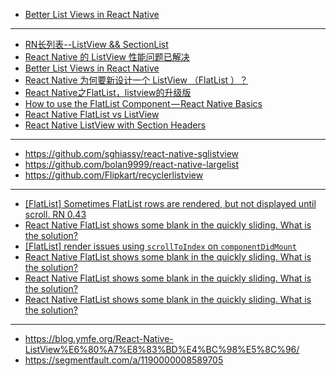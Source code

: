 - [Better List Views in React Native](https://facebook.github.io/react-native/blog/2017/03/13/better-list-views.html)

---

- [RN长列表--ListView && SectionList](https://mrzhang123.github.io/2017/06/11/RN-list/)
- [React Native 的 ListView 性能问题已解决](https://segmentfault.com/a/1190000008589705)
- [Better List Views in React Native](https://facebook.github.io/react-native/blog/2017/03/13/better-list-views.html)
- [React Native 为何要新设计一个 ListView （FlatList ）？](https://www.zhihu.com/question/55518679)
- [React Native之FlatList，listview的升级版](http://www.jianshu.com/p/37f7a3d4f114)
- [How to use the FlatList Component — React Native Basics](https://medium.com/react-native-development/how-to-use-the-flatlist-component-react-native-basics-92c482816fe6)
- [React Native FlatList vs ListView](https://stackoverflow.com/questions/45916479/react-native-flatlist-vs-listview/46086897)
- [React Native ListView with Section Headers](https://medium.com/@darylrowland/reactnative-listview-with-section-headers-99a6714282c3)

---

- https://github.com/sghiassy/react-native-sglistview
- https://github.com/bolan9999/react-native-largelist
- https://github.com/Flipkart/recyclerlistview


---

- [[FlatList] Sometimes FlatList rows are rendered, but not displayed until scroll. RN 0.43 ](https://github.com/facebook/react-native/issues/13316)
- [React Native FlatList shows some blank in the quickly sliding. What is the solution? ](https://github.com/facebook/react-native/issues/17555)
- [[FlatList] render issues using `scrollToIndex` on `componentDidMount` ](https://github.com/facebook/react-native/issues/13202)
- [React Native FlatList shows some blank in the quickly sliding. What is the solution? ](https://github.com/facebook/react-native/issues/17555)
- [React Native FlatList shows some blank in the quickly sliding. What is the solution? ](https://github.com/facebook/react-native/issues/17547)
- [React Native FlatList shows some blank in the quickly sliding. What is the solution? ](https://github.com/facebook/react-native/issues/17548)

---

- https://blog.ymfe.org/React-Native-ListView%E6%80%A7%E8%83%BD%E4%BC%98%E5%8C%96/
- https://segmentfault.com/a/1190000008589705
